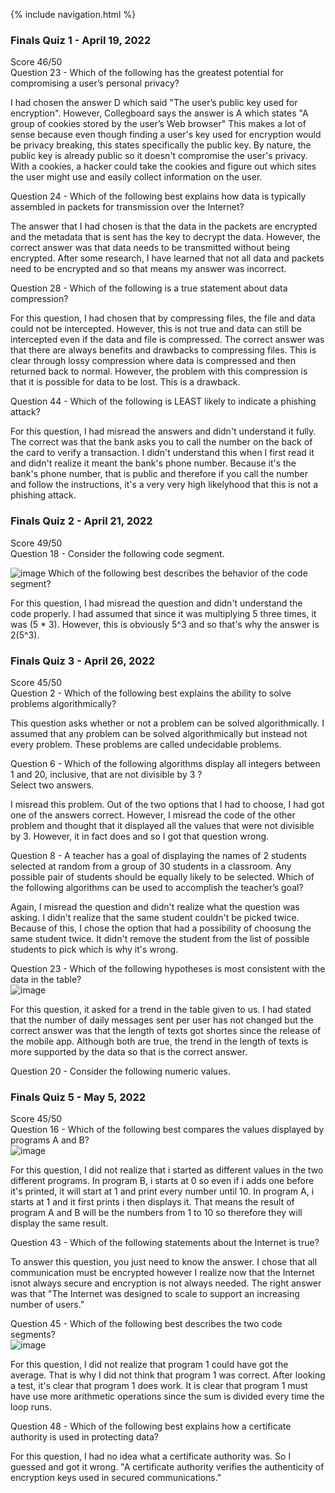 {% include navigation.html %}

### Finals Quiz 1 - April 19, 2022 
Score 46/50    
Question 23 - Which of the following has the greatest potential for compromising a user’s personal privacy?     

I had chosen the answer D which said "The user’s public key used for encryption". However, Collegboard says the answer is A which states "A group of cookies stored by the user’s Web browser" This makes a lot of sense because even though finding a user's key used for encryption would be privacy breaking, this states specifically the public key. By nature, the public key is already public so it doesn't compromise the user's privacy. With a cookies, a hacker could take the cookies and figure out which sites the user might use and easily collect information on the user.     

Question 24 - Which of the following best explains how data is typically assembled in packets for transmission over the Internet?  

The answer that I had chosen is that the data in the packets are encrypted and the metadata that is sent has the key to decrypt the data. However, the correct answer was that data needs to be transmitted without being encrypted. After some research, I have learned that not all data and packets need to be encrypted and so that means my answer was incorrect.     

Question 28 -  Which of the following is a true statement about data compression?    

For this question, I had chosen that by compressing files, the file and data could not be intercepted. However, this is not true and data can still be intercepted even if the data and file is compressed. The correct answer was that there are always benefits and drawbacks to compressing files. This is clear through lossy compression where data is compressed and then returned back to normal. However, the problem with this compression is that it is possible for data to be lost. This is a drawback.  

Question 44 - Which of the following is LEAST likely to indicate a phishing attack?    

For this question, I had misread the answers and didn't understand it fully. The correct was that the bank asks you to call the number on the back of the card to verify a transaction. I didn't understand this when I first read it and didn't realize it meant the bank's phone number. Because it's the bank's phone number, that is public and therefore if you call the number and follow the instructions, it's a very very high likelyhood that this is not a phishing attack.    
### Finals Quiz 2 - April 21, 2022 
Score 49/50     
Question 18 - Consider the following code segment.   

![image](https://user-images.githubusercontent.com/89167174/164787096-398c71ba-7ce7-44d8-a715-f899cd835b14.png)
Which of the following best describes the behavior of the code segment?     

For this question, I had misread the question and didn't understand the code properly. I had assumed that since it was multiplying 5 three times, it was (5 * 3). However, this is obviously 5^3 and so that's why the answer is 2(5^3). 

### Finals Quiz 3 - April 26, 2022 
Score 45/50     
Question 2 - Which of the following best explains the ability to solve problems algorithmically?      

This question asks whether or not a problem can be solved algorithmically. I assumed that any problem can be solved algorithmically but instead not every problem. These problems are called undecidable problems.     

Question 6 - Which of the following algorithms display all integers between 1 and 20, inclusive, that are not divisible by 3 ?     
Select two answers.      

I misread this problem. Out of the two options that I had to choose, I had got one of the answers correct. However, I misread the code of the other problem and thought that it displayed all the values that were not divisible by 3. However, it in fact does and so I got that question wrong.   

Question 8 - A teacher has a goal of displaying the names of 2 students selected at random from a group of 30 students in a classroom. Any possible pair of students should be equally likely to be selected. Which of the following algorithms can be used to accomplish the teacher’s goal?   

Again, I misread the question and didn't realize what the question was asking. I didn't realize that the same student couldn't be picked twice. Because of this, I chose the option that had a possibility of choosung the same student twice. It didn't remove the student from the list of possible students to pick which is why it's wrong.       

Question 23 - Which of the following hypotheses is most consistent with the data in the table?     
![image](https://user-images.githubusercontent.com/89167174/165605971-d713d2ae-634f-4a14-8ad6-6a076a13bb8a.png)

For this question, it asked for a trend in the table given to us. I had stated that the number of daily messages sent per user has not changed but the correct answer was that the length of texts got shortes since the release of the mobile app. Although both are true, the trend in the length of texts is more supported by the data so that is the correct answer. 

Question 20 - Consider the following numeric values.      
### Finals Quiz 5 - May 5, 2022 
Score 45/50      
Question 16 - Which of the following best compares the values displayed by programs A and B?     
![image](https://user-images.githubusercontent.com/89167174/167010679-3ae4ce82-efb6-4633-a677-dce9ba5fdb67.png)      

For this question, I did not realize that i started as different values in the two different programs. In program B, i starts at 0 so even if i adds one before it's printed, it will start at 1 and print every number until 10. In program A, i starts at 1 and it first prints i then displays it. That means the result of program A and B will be the numbers from 1 to 10 so therefore they will display the same result. 

Question 43 - Which of the following statements about the Internet is true?    

To answer this question, you just need to know the answer. I chose that all communication must be encrypted however I realize now that the Internet isnot always secure and encryption is not always needed. The right answer was that "The Internet was designed to scale to support an increasing number of users."      

Question 45 - Which of the following best describes the two code segments?     
![image](https://user-images.githubusercontent.com/89167174/167012840-b30eea1d-e64e-4120-9f99-d0f368f86472.png)     


For this question, I did not realize that program 1 could have got the average. That is why I did not think that program 1 was correct. After looking a test, it's clear that program 1 does work. It is clear that program 1 must have use more arithmetic operations since the sum is divided every time the loop runs.      

Question 48 - Which of the following best explains how a certificate authority is used in protecting data?     

For this question, I had no idea what a certificate authority was. So I guessed and got it wrong. "A certificate authority verifies the authenticity of encryption keys used in secured communications."      

